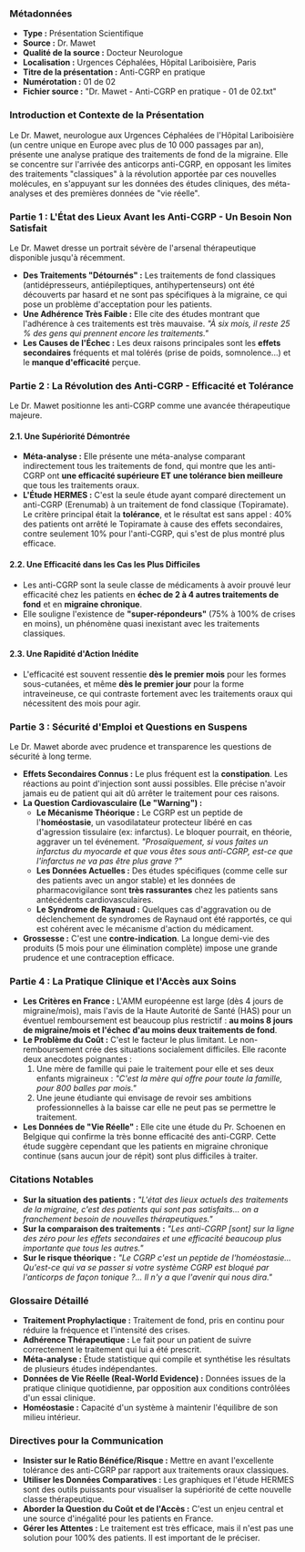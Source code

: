 ### **Métadonnées**

- **Type :** Présentation Scientifique
- **Source :** Dr. Mawet
- **Qualité de la source :** Docteur Neurologue
- **Localisation :** Urgences Céphalées, Hôpital Lariboisière, Paris
- **Titre de la présentation :** Anti-CGRP en pratique
- **Numérotation :** 01 de 02
- **Fichier source :** "Dr. Mawet - Anti-CGRP en pratique - 01 de 02.txt"

### **Introduction et Contexte de la Présentation**

Le Dr. Mawet, neurologue aux Urgences Céphalées de l'Hôpital Lariboisière (un centre unique en Europe avec plus de 10 000 passages par an), présente une analyse pratique des traitements de fond de la migraine. Elle se concentre sur l'arrivée des anticorps anti-CGRP, en opposant les limites des traitements "classiques" à la révolution apportée par ces nouvelles molécules, en s'appuyant sur les données des études cliniques, des méta-analyses et des premières données de "vie réelle".

### **Partie 1 : L'État des Lieux Avant les Anti-CGRP - Un Besoin Non Satisfait**

Le Dr. Mawet dresse un portrait sévère de l'arsenal thérapeutique disponible jusqu'à récemment.

- **Des Traitements "Détournés" :** Les traitements de fond classiques (antidépresseurs, antiépileptiques, antihypertenseurs) ont été découverts par hasard et ne sont pas spécifiques à la migraine, ce qui pose un problème d'acceptation pour les patients.
- **Une Adhérence Très Faible :** Elle cite des études montrant que l'adhérence à ces traitements est très mauvaise. _"À six mois, il reste 25 % des gens qui prennent encore les traitements."_
- **Les Causes de l'Échec :** Les deux raisons principales sont les **effets secondaires** fréquents et mal tolérés (prise de poids, somnolence...) et le **manque d'efficacité** perçue.

### **Partie 2 : La Révolution des Anti-CGRP - Efficacité et Tolérance**

Le Dr. Mawet positionne les anti-CGRP comme une avancée thérapeutique majeure.

#### **2.1. Une Supériorité Démontrée**

- **Méta-analyse :** Elle présente une méta-analyse comparant indirectement tous les traitements de fond, qui montre que les anti-CGRP ont **une efficacité supérieure ET une tolérance bien meilleure** que tous les traitements oraux.
- **L'Étude HERMES :** C'est la seule étude ayant comparé directement un anti-CGRP (Erenumab) à un traitement de fond classique (Topiramate). Le critère principal était la **tolérance**, et le résultat est sans appel : 40% des patients ont arrêté le Topiramate à cause des effets secondaires, contre seulement 10% pour l'anti-CGRP, qui s'est de plus montré plus efficace.

#### **2.2. Une Efficacité dans les Cas les Plus Difficiles**

- Les anti-CGRP sont la seule classe de médicaments à avoir prouvé leur efficacité chez les patients en **échec de 2 à 4 autres traitements de fond** et en **migraine chronique**.
- Elle souligne l'existence de **"super-répondeurs"** (75% à 100% de crises en moins), un phénomène quasi inexistant avec les traitements classiques.

#### **2.3. Une Rapidité d'Action Inédite**

- L'efficacité est souvent ressentie **dès le premier mois** pour les formes sous-cutanées, et même **dès le premier jour** pour la forme intraveineuse, ce qui contraste fortement avec les traitements oraux qui nécessitent des mois pour agir.

### **Partie 3 : Sécurité d'Emploi et Questions en Suspens**

Le Dr. Mawet aborde avec prudence et transparence les questions de sécurité à long terme.

- **Effets Secondaires Connus :** Le plus fréquent est la **constipation**. Les réactions au point d'injection sont aussi possibles. Elle précise n'avoir jamais eu de patient qui ait dû arrêter le traitement pour ces raisons.
- **La Question Cardiovasculaire (Le "Warning") :**
  - **Le Mécanisme Théorique :** Le CGRP est un peptide de l'**homéostasie**, un vasodilatateur protecteur libéré en cas d'agression tissulaire (ex: infarctus). Le bloquer pourrait, en théorie, aggraver un tel événement. _"Prosaïquement, si vous faites un infarctus du myocarde et que vous êtes sous anti-CGRP, est-ce que l'infarctus ne va pas être plus grave ?"_
  - **Les Données Actuelles :** Des études spécifiques (comme celle sur des patients avec un angor stable) et les données de pharmacovigilance sont **très rassurantes** chez les patients sans antécédents cardiovasculaires.
  - **Le Syndrome de Raynaud :** Quelques cas d'aggravation ou de déclenchement de syndromes de Raynaud ont été rapportés, ce qui est cohérent avec le mécanisme d'action du médicament.
- **Grossesse :** C'est une **contre-indication**. La longue demi-vie des produits (5 mois pour une élimination complète) impose une grande prudence et une contraception efficace.

### **Partie 4 : La Pratique Clinique et l'Accès aux Soins**

- **Les Critères en France :** L'AMM européenne est large (dès 4 jours de migraine/mois), mais l'avis de la Haute Autorité de Santé (HAS) pour un éventuel remboursement est beaucoup plus restrictif : **au moins 8 jours de migraine/mois et l'échec d'au moins deux traitements de fond**.
- **Le Problème du Coût :** C'est le facteur le plus limitant. Le non-remboursement crée des situations socialement difficiles. Elle raconte deux anecdotes poignantes :
    1. Une mère de famille qui paie le traitement pour elle et ses deux enfants migraineux : _"C'est la mère qui offre pour toute la famille, pour 800 balles par mois."_
    2. Une jeune étudiante qui envisage de revoir ses ambitions professionnelles à la baisse car elle ne peut pas se permettre le traitement.
- **Les Données de "Vie Réelle" :** Elle cite une étude du Pr. Schoenen en Belgique qui confirme la très bonne efficacité des anti-CGRP. Cette étude suggère cependant que les patients en migraine chronique continue (sans aucun jour de répit) sont plus difficiles à traiter.

### **Citations Notables**

- **Sur la situation des patients :** _"L'état des lieux actuels des traitements de la migraine, c'est des patients qui sont pas satisfaits... on a franchement besoin de nouvelles thérapeutiques."_
- **Sur la comparaison des traitements :** _"Les anti-CGRP \[sont\] sur la ligne des zéro pour les effets secondaires et une efficacité beaucoup plus importante que tous les autres."_
- **Sur le risque théorique :** _"Le CGRP c'est un peptide de l'homéostasie... Qu'est-ce qui va se passer si votre système CGRP est bloqué par l'anticorps de façon tonique ?... Il n'y a que l'avenir qui nous dira."_

### **Glossaire Détaillé**

- **Traitement Prophylactique :** Traitement de fond, pris en continu pour réduire la fréquence et l'intensité des crises.
- **Adhérence Thérapeutique :** Le fait pour un patient de suivre correctement le traitement qui lui a été prescrit.
- **Méta-analyse :** Étude statistique qui compile et synthétise les résultats de plusieurs études indépendantes.
- **Données de Vie Réelle (Real-World Evidence) :** Données issues de la pratique clinique quotidienne, par opposition aux conditions contrôlées d'un essai clinique.
- **Homéostasie :** Capacité d'un système à maintenir l'équilibre de son milieu intérieur.

### **Directives pour la Communication**

- **Insister sur le Ratio Bénéfice/Risque :** Mettre en avant l'excellente tolérance des anti-CGRP par rapport aux traitements oraux classiques.
- **Utiliser les Données Comparatives :** Les graphiques et l'étude HERMES sont des outils puissants pour visualiser la supériorité de cette nouvelle classe thérapeutique.
- **Aborder la Question du Coût et de l'Accès :** C'est un enjeu central et une source d'inégalité pour les patients en France.
- **Gérer les Attentes :** Le traitement est très efficace, mais il n'est pas une solution pour 100% des patients. Il est important de le préciser.